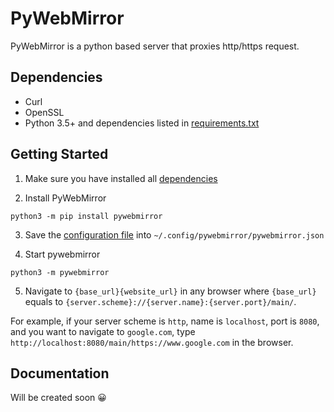 # PyWebMirror

PyWebMirror is a python based server that proxies http/https request.

## Dependencies
- Curl
- OpenSSL
- Python 3.5+ and dependencies listed in [requirements.txt](https://github.com/Wes-KW/PyWebMirror/blob/main/requirements.txt)

## Getting Started

1. Make sure you have installed all [dependencies](#dependencies)

2. Install PyWebMirror
```shell
python3 -m pip install pywebmirror
```

3. Save the [configuration file](https://github.com/Wes-KW/PyWebMirror/blob/main/config.json) into `~/.config/pywebmirror/pywebmirror.json`

4. Start pywebmirror
```shell
python3 -m pywebmirror
```

5. Navigate to `{base_url}{website_url}` in any browser where `{base_url}` equals to `{server.scheme}://{server.name}:{server.port}/main/`.

For example, if your server scheme is `http`, name is `localhost`, port is `8080`, and you want to navigate to `google.com`, type `http://localhost:8080/main/https://www.google.com` in the browser.

## Documentation
Will be created soon 😀
